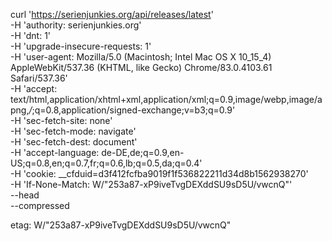 curl 'https://serienjunkies.org/api/releases/latest' \
  -H 'authority: serienjunkies.org' \
  -H 'dnt: 1' \
  -H 'upgrade-insecure-requests: 1' \
  -H 'user-agent: Mozilla/5.0 (Macintosh; Intel Mac OS X 10_15_4) AppleWebKit/537.36 (KHTML, like Gecko) Chrome/83.0.4103.61 Safari/537.36' \
  -H 'accept: text/html,application/xhtml+xml,application/xml;q=0.9,image/webp,image/apng,*/*;q=0.8,application/signed-exchange;v=b3;q=0.9' \
  -H 'sec-fetch-site: none' \
  -H 'sec-fetch-mode: navigate' \
  -H 'sec-fetch-dest: document' \
  -H 'accept-language: de-DE,de;q=0.9,en-US;q=0.8,en;q=0.7,fr;q=0.6,lb;q=0.5,da;q=0.4' \
  -H 'cookie: __cfduid=d3f412fcfba9019f1f536822211d34d8b1562938270' \
  -H 'If-None-Match: W/"253a87-xP9iveTvgDEXddSU9sD5U/vwcnQ"' \
  --head \
  --compressed
  
  
  
  etag: W/"253a87-xP9iveTvgDEXddSU9sD5U/vwcnQ"
